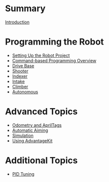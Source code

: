 # Summary

[Introduction](introduction.md)

# Programming the Robot

- [Setting Up the Robot Project](project_setup.md)
- [Command-based Programming Overview]()
- [Drive Base](drive_base.md)
- [Shooter]()
- [Indexer]()
- [Intake]()
- [Climber]()
- [Autonomous]()

# Advanced Topics

- [Odometry and AprilTags]()
- [Automatic Aiming]()
- [Simulation]()
- [Using AdvantageKit]()

# Additional Topics

- [PID Tuning]()
